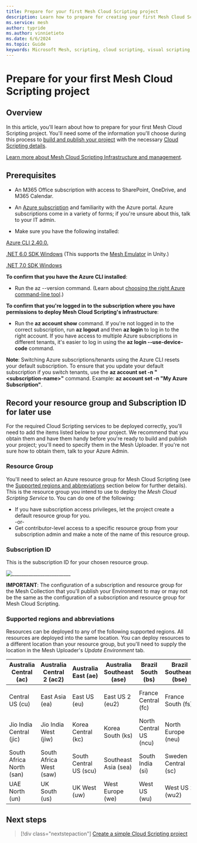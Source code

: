 ```yaml
---
title: Prepare for your first Mesh Cloud Scripting project
description: Learn how to prepare for creating your first Mesh Cloud Scripting project
ms.service: mesh
author: typride
ms.author: vinnietieto
ms.date: 6/6/2024
ms.topic: Guide
keywords: Microsoft Mesh, scripting, cloud scripting, visual scripting, coding
---
```


# Prepare for your first Mesh Cloud Scripting project

## Overview

In this article, you'll learn about how to prepare for your first Mesh Cloud Scripting project. You'll need some of the information you'll choose during this process to [build and publish your project](../../make-your-environment-available/build-and-publish-your-environment.md) with the necessary [Cloud Scripting details](./cloud-scripting-provide-details.md).

[Learn more about Mesh Cloud Scripting Infrastructure and management](cloud-scripting-setup-infrastructure.md).

## Prerequisites

- An M365 Office subscription with access to SharePoint, OneDrive, and M365 Calendar.

- An [Azure subscription](https://azure.microsoft.com/en-us/products/cloud-services/) and familiarity with the Azure portal. Azure subscriptions come in a variety of forms; if you're unsure about this, talk to your IT admin.

- Make sure you have the following installed:

[Azure CLI 2.40.0.](/cli/azure/install-azure-cli)

[.NET 6.0 SDK Windows](https://dotnet.microsoft.com/en-us/download/dotnet/6.0) (This supports the [Mesh Emulator](../../../develop/debug-and-optimize-performance/mesh-emulator.md) in Unity.)

[.NET 7.0 SDK Windows](https://dotnet.microsoft.com/en-us/download/dotnet/7.0)

**To confirm that you have the Azure CLI installed**:

- Run the az --version command. (Learn about [choosing the right Azure command-line tool](/cli/azure/choose-the-right-azure-command-line-tool).)

**To confirm that you're logged in to the subscription where you have permissions to deploy Mesh Cloud Scripting's infrastructure**:

- Run the **az account show** command. If you're not logged in to the correct subscription, run **az logout** and then **az login** to log in to the right account. If you have access to multiple Azure subscriptions in different tenants, it's easier to log in using the **az login --use-device-code** command.

**Note**: Switching Azure subscriptions/tenants using the Azure CLI resets your default subscription. To ensure that you update your default subscription if you switch tenants, use the **az account set -n "\<subscription-name\>"** command. Example: **az account set -n "My Azure Subscription"**.

## Record your resource group and Subscription ID for later use

For the required Cloud Scripting services to be deployed correctly, you'll need to add the items listed below to your project. We recommend that you obtain them and have them handy before you're ready to build and publish your project; you'll need to specify them in the Mesh Uploader. If you're not sure how to obtain them, talk to your Azure Admin.

### Resource Group

You'll need to select an Azure resource group for Mesh Cloud Scripting (see the [Supported regions and abbreviations](#supported-regions-and-abbreviations) section below for further details). This is the resource group you intend to use to deploy the *Mesh Cloud Scripting Service* to. You can do one of the following:

- If you have subscription access privileges, let the project create a default resource group for you.  
-or-  
- Get contributor-level access to a specific resource group from your subscription admin and make a note of the name of this resource group.  

### Subscription ID

This is the subscription ID for your chosen resource group. 

![_________________________](../../../media/mesh-scripting/setup-in-uploader/001-subscription-id.png)

**IMPORTANT**: The configuration of a subscription and resource group for the Mesh Collection that you'll publish your Environment to may or may not be the same as the configuration of a subscription and resource group for Mesh Cloud Scripting.

### Supported regions and abbreviations

Resources can be deployed to any of the following supported regions. All resources are deployed into the same location. You can deploy resources to a different location than your resource group, but you'll need to supply the location in the Mesh Uploader's *Update Environment* tab.

| Australia Central (ac)   | Australia Central 2 (ac2) | Australia East (ae)    | Australia Southeast (ase) | Brazil South (bs)      | Brazil Southeast (bse) | Canada Central (cc)        | Canada East (ce)      | Central India (ci) |
|--------------------------|---------------------------|------------------------|---------------------------|------------------------|------------------------|----------------------------|-----------------------|--------------------|
| Central US (cu)          | East Asia (ea)            | East US (eu)           | East US 2 (eu2)           | France Central (fc)    | France South (fs)      | Germany West Central (gwc) | Japan East (je)       | Japan West (jw)    |
| Jio India Central (jic)  | Jio India West (jiw)      | Korea Central (kc)     | Korea South (ks)          | North Central US (ncu) | North Europe (neu)     | Norway East (ne)           | Norway West (nw)      | Qatar Central (qc) |
| South Africa North (san) | South Africa West (saw)   | South Central US (scu) | Southeast Asia (sea)      | South India (si)       | Sweden Central (sc)    | Switzerland North (sn)     | Switzerland West (sw) | UAE Central (uc)   |
| UAE North (un)           | UK South (us)             | UK West (uw)           | West Europe (we)          | West US (wu)           | West US 2 (wu2)        | West US 3 (wu3)            |

## Next steps

   > [!div class="nextstepaction"]
   > [Create a simple Cloud Scripting project](./cloud-scripting-create-a-simple-project.md)
